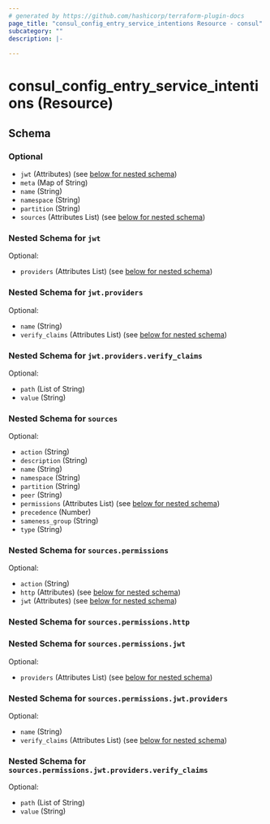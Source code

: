 ```yaml
---
# generated by https://github.com/hashicorp/terraform-plugin-docs
page_title: "consul_config_entry_service_intentions Resource - consul"
subcategory: ""
description: |-
  
---
```


# consul_config_entry_service_intentions (Resource)





<!-- schema generated by tfplugindocs -->
## Schema

### Optional

- `jwt` (Attributes) (see [below for nested schema](#nestedatt--jwt))
- `meta` (Map of String)
- `name` (String)
- `namespace` (String)
- `partition` (String)
- `sources` (Attributes List) (see [below for nested schema](#nestedatt--sources))

<a id="nestedatt--jwt"></a>
### Nested Schema for `jwt`

Optional:

- `providers` (Attributes List) (see [below for nested schema](#nestedatt--jwt--providers))

<a id="nestedatt--jwt--providers"></a>
### Nested Schema for `jwt.providers`

Optional:

- `name` (String)
- `verify_claims` (Attributes List) (see [below for nested schema](#nestedatt--jwt--providers--verify_claims))

<a id="nestedatt--jwt--providers--verify_claims"></a>
### Nested Schema for `jwt.providers.verify_claims`

Optional:

- `path` (List of String)
- `value` (String)




<a id="nestedatt--sources"></a>
### Nested Schema for `sources`

Optional:

- `action` (String)
- `description` (String)
- `name` (String)
- `namespace` (String)
- `partition` (String)
- `peer` (String)
- `permissions` (Attributes List) (see [below for nested schema](#nestedatt--sources--permissions))
- `precedence` (Number)
- `sameness_group` (String)
- `type` (String)

<a id="nestedatt--sources--permissions"></a>
### Nested Schema for `sources.permissions`

Optional:

- `action` (String)
- `http` (Attributes) (see [below for nested schema](#nestedatt--sources--permissions--http))
- `jwt` (Attributes) (see [below for nested schema](#nestedatt--sources--permissions--jwt))

<a id="nestedatt--sources--permissions--http"></a>
### Nested Schema for `sources.permissions.http`


<a id="nestedatt--sources--permissions--jwt"></a>
### Nested Schema for `sources.permissions.jwt`

Optional:

- `providers` (Attributes List) (see [below for nested schema](#nestedatt--sources--permissions--jwt--providers))

<a id="nestedatt--sources--permissions--jwt--providers"></a>
### Nested Schema for `sources.permissions.jwt.providers`

Optional:

- `name` (String)
- `verify_claims` (Attributes List) (see [below for nested schema](#nestedatt--sources--permissions--jwt--providers--verify_claims))

<a id="nestedatt--sources--permissions--jwt--providers--verify_claims"></a>
### Nested Schema for `sources.permissions.jwt.providers.verify_claims`

Optional:

- `path` (List of String)
- `value` (String)
